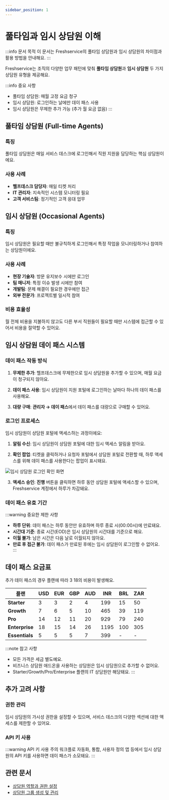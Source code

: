 ```yaml
---
sidebar_position: 1
---
```


# 풀타임과 임시 상담원 이해

:::info 문서 목적
이 문서는 Freshservice의 풀타임 상담원과 임시 상담원의 차이점과 활용 방법을 안내해요.
:::

Freshservice는 조직의 다양한 업무 패턴에 맞춰 **풀타임 상담원**과 **임시 상담원** 두 가지 상담원 유형을 제공해요.

:::info 중요 사항
- 풀타임 상담원: 매월 고정 요금 청구
- 임시 상담원: 로그인하는 날에만 데이 패스 사용
- 임시 상담원은 무제한 추가 가능 (추가 월 요금 없음)
:::

## 풀타임 상담원 (Full-time Agents)

### 특징
풀타임 상담원은 매일 서비스 데스크에 로그인해서 직원 지원을 담당하는 핵심 상담원이에요.

### 사용 사례
- **헬프데스크 담당자**: 매일 티켓 처리
- **IT 관리자**: 지속적인 시스템 모니터링 필요
- **고객 서비스팀**: 정기적인 고객 응대 업무

## 임시 상담원 (Occasional Agents)

### 특징
임시 상담원은 필요할 때만 불규칙하게 로그인해서 특정 작업을 모니터링하거나 참여하는 상담원이에요.

### 사용 사례
- **현장 기술자**: 방문 유지보수 시에만 로그인
- **팀 매니저**: 특정 이슈 발생 시에만 참여
- **개발팀**: 문제 해결이 필요한 경우에만 접근
- **외부 전문가**: 프로젝트별 일시적 참여

### 비용 효율성
월 전체 비용을 지불하지 않고도 다른 부서 직원들이 필요할 때만 시스템에 접근할 수 있어서 비용을 절약할 수 있어요.

## 임시 상담원 데이 패스 시스템

### 데이 패스 작동 방식

1. **무제한 추가**: 헬프데스크에 무제한으로 임시 상담원을 추가할 수 있으며, 매월 요금이 청구되지 않아요.

2. **데이 패스 사용**: 임시 상담원이 지원 포털에 로그인하는 날마다 하나의 데이 패스를 사용해요.

3. **대량 구매**: **관리자 → 데이 패스**에서 데이 패스를 대량으로 구매할 수 있어요.

### 로그인 프로세스

임시 상담원이 상담원 포털에 액세스하는 과정이에요:

1. **알림 수신**: 임시 상담원이 상담원 포털에 대한 임시 액세스 알림을 받아요.

2. **확인 팝업**: 티켓을 클릭하거나 요청자 포털에서 상담원 포털로 전환할 때, 하루 액세스를 위해 데이 패스를 사용한다는 팝업이 표시돼요.

![임시 상담원 로그인 확인 화면](https://s3.amazonaws.com/cdn.freshdesk.com/data/helpdesk/attachments/production/50013352792/original/JpoiS5ruqrdD_iahx0dPhIi3N4dS03G92Q.png?1728581140)

3. **액세스 승인**: **진행** 버튼을 클릭하면 하루 동안 상담원 포털에 액세스할 수 있으며, Freshservice 계정에서 하루가 차감돼요.

### 데이 패스 유효 기간

:::warning 중요한 제한 사항
- **하루 단위**: 데이 패스는 하루 동안만 유효하며 하루 종료 시(00:00시)에 만료돼요.
- **시간대 기준**: 종료 시간(EOD)은 임시 상담원의 시간대를 기준으로 해요.
- **이월 불가**: 남은 시간은 다음 날로 이월되지 않아요.
- **만료 후 접근 불가**: 데이 패스가 만료된 후에는 임시 상담원이 로그인할 수 없어요.
:::

## 데이 패스 요금표

추가 데이 패스의 경우 플랜에 따라 $3~$18의 비용이 발생해요.

<table>
<thead>
<tr>
<th style={{ textAlign: 'center', backgroundColor: '#2969b0', color: 'white' }}>플랜</th>
<th style={{ textAlign: 'center', backgroundColor: '#2969b0', color: 'white' }}>USD</th>
<th style={{ textAlign: 'center', backgroundColor: '#2969b0', color: 'white' }}>EUR</th>
<th style={{ textAlign: 'center', backgroundColor: '#2969b0', color: 'white' }}>GBP</th>
<th style={{ textAlign: 'center', backgroundColor: '#2969b0', color: 'white' }}>AUD</th>
<th style={{ textAlign: 'center', backgroundColor: '#2969b0', color: 'white' }}>INR</th>
<th style={{ textAlign: 'center', backgroundColor: '#2969b0', color: 'white' }}>BRL</th>
<th style={{ textAlign: 'center', backgroundColor: '#2969b0', color: 'white' }}>ZAR</th>
</tr>
</thead>
<tbody>
<tr>
<td style={{ backgroundColor: '#2969b0', color: 'white' }}><strong>Starter</strong></td>
<td style={{ textAlign: 'center', backgroundColor: '#e6f2fe' }}>3</td>
<td style={{ textAlign: 'center', backgroundColor: '#e6f2fe' }}>3</td>
<td style={{ textAlign: 'center', backgroundColor: '#e6f2fe' }}>2</td>
<td style={{ textAlign: 'center', backgroundColor: '#e6f2fe' }}>4</td>
<td style={{ textAlign: 'center', backgroundColor: '#e6f2fe' }}>199</td>
<td style={{ textAlign: 'center', backgroundColor: '#e6f2fe' }}>15</td>
<td style={{ textAlign: 'center', backgroundColor: '#e6f2fe' }}>50</td>
</tr>
<tr>
<td style={{ backgroundColor: '#2969b0', color: 'white' }}><strong>Growth</strong></td>
<td style={{ textAlign: 'center', backgroundColor: '#e6f2fe' }}>7</td>
<td style={{ textAlign: 'center', backgroundColor: '#e6f2fe' }}>6</td>
<td style={{ textAlign: 'center', backgroundColor: '#e6f2fe' }}>5</td>
<td style={{ textAlign: 'center', backgroundColor: '#e6f2fe' }}>10</td>
<td style={{ textAlign: 'center', backgroundColor: '#e6f2fe' }}>465</td>
<td style={{ textAlign: 'center', backgroundColor: '#e6f2fe' }}>39</td>
<td style={{ textAlign: 'center', backgroundColor: '#e6f2fe' }}>119</td>
</tr>
<tr>
<td style={{ backgroundColor: '#2969b0', color: 'white' }}><strong>Pro</strong></td>
<td style={{ textAlign: 'center', backgroundColor: '#e6f2fe' }}>14</td>
<td style={{ textAlign: 'center', backgroundColor: '#e6f2fe' }}>12</td>
<td style={{ textAlign: 'center', backgroundColor: '#e6f2fe' }}>11</td>
<td style={{ textAlign: 'center', backgroundColor: '#e6f2fe' }}>20</td>
<td style={{ textAlign: 'center', backgroundColor: '#e6f2fe' }}>929</td>
<td style={{ textAlign: 'center', backgroundColor: '#e6f2fe' }}>79</td>
<td style={{ textAlign: 'center', backgroundColor: '#e6f2fe' }}>240</td>
</tr>
<tr>
<td style={{ backgroundColor: '#2969b0', color: 'white' }}><strong>Enterprise</strong></td>
<td style={{ textAlign: 'center', backgroundColor: '#e6f2fe' }}>18</td>
<td style={{ textAlign: 'center', backgroundColor: '#e6f2fe' }}>15</td>
<td style={{ textAlign: 'center', backgroundColor: '#e6f2fe' }}>14</td>
<td style={{ textAlign: 'center', backgroundColor: '#e6f2fe' }}>26</td>
<td style={{ textAlign: 'center', backgroundColor: '#e6f2fe' }}>1195</td>
<td style={{ textAlign: 'center', backgroundColor: '#e6f2fe' }}>100</td>
<td style={{ textAlign: 'center', backgroundColor: '#e6f2fe' }}>305</td>
</tr>
<tr>
<td style={{ backgroundColor: '#2969b0', color: 'white' }}><strong>Essentials</strong></td>
<td style={{ textAlign: 'center', backgroundColor: '#e6f2fe' }}>5</td>
<td style={{ textAlign: 'center', backgroundColor: '#e6f2fe' }}>5</td>
<td style={{ textAlign: 'center', backgroundColor: '#e6f2fe' }}>5</td>
<td style={{ textAlign: 'center', backgroundColor: '#e6f2fe' }}>7</td>
<td style={{ textAlign: 'center', backgroundColor: '#e6f2fe' }}>399</td>
<td style={{ textAlign: 'center', backgroundColor: '#e6f2fe' }}>-</td>
<td style={{ textAlign: 'center', backgroundColor: '#e6f2fe' }}>-</td>
</tr>
</tbody>
</table>

:::note 참고 사항
- 모든 가격은 세금 별도예요.
- 비즈니스 상담원 애드온을 사용하는 상담원은 임시 상담원으로 추가할 수 없어요.
- Starter/Growth/Pro/Enterprise 플랜의 IT 상담원만 해당돼요.
:::

## 추가 고려 사항

### 권한 관리
임시 상담원의 가시성 권한을 설정할 수 있으며, 서비스 데스크의 다양한 섹션에 대한 액세스를 제한할 수 있어요.

### API 키 사용
:::warning API 키 사용 주의
워크플로 자동화, 통합, 사용자 정의 앱 등에서 임시 상담원의 API 키를 사용하면 데이 패스가 소모돼요.
:::

## 관련 문서
- [상담원 역할과 권한 설정](./setting-agent-roles-permissions)
- [상담원 그룹 생성 및 관리](./create-manage-agent-groups)
